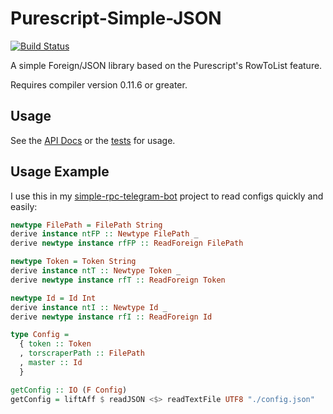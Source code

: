 # Purescript-Simple-JSON

[![Build Status](https://travis-ci.org/justinwoo/purescript-simple-json.svg?branch=master)](https://travis-ci.org/justinwoo/purescript-simple-json)

A simple Foreign/JSON library based on the Purescript's RowToList feature.

Requires compiler version 0.11.6 or greater.

## Usage

See the [API Docs](https://pursuit.purescript.org/packages/purescript-simple-json/) or the [tests](test/Main.purs) for usage.

## Usage Example

I use this in my [simple-rpc-telegram-bot](https://github.com/justinwoo/simple-rpc-telegram-bot/blob/7ebdce679eba0eb4462d14d3a6e51d1ba245aa6f/src/Main.purs#L50-L72) project to read configs quickly and easily:

```purs
newtype FilePath = FilePath String
derive instance ntFP :: Newtype FilePath _
derive newtype instance rfFP :: ReadForeign FilePath

newtype Token = Token String
derive instance ntT :: Newtype Token _
derive newtype instance rfT :: ReadForeign Token

newtype Id = Id Int
derive instance ntI :: Newtype Id _
derive newtype instance rfI :: ReadForeign Id

type Config =
  { token :: Token
  , torscraperPath :: FilePath
  , master :: Id
  }

getConfig :: IO (F Config)
getConfig = liftAff $ readJSON <$> readTextFile UTF8 "./config.json"
```
